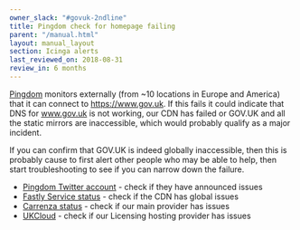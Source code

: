 ```yaml
---
owner_slack: "#govuk-2ndline"
title: Pingdom check for homepage failing
parent: "/manual.html"
layout: manual_layout
section: Icinga alerts
last_reviewed_on: 2018-08-31
review_in: 6 months
---
```


[Pingdom][] monitors externally (from ~10 locations in Europe and America)
that it can connect to <https://www.gov.uk>. If this fails it could
indicate that DNS for www.gov.uk is not working, our CDN has failed or
GOV.UK and all the static mirrors are inaccessible, which would probably
qualify as a major incident.

If you can confirm that GOV.UK is indeed globally inaccessible, then
this is probably cause to first alert other people who may be able to
help, then start troubleshooting to see if you can narrow down the
failure.

-   [Pingdom Twitter account](https://twitter.com/pingdom) - check if
    they have announced issues
-   [Fastly Service status](http://status.fastly.com/) - check if the
    CDN has global issues
-   [Carrenza status](https://servicedesk.carrenza.com/) - check if our
    main provider has issues
-   [UKCloud](https://status.ukcloud.com/) - check if our
    Licensing hosting provider has issues

[Pingdom]: https://www.pingdom.com/
